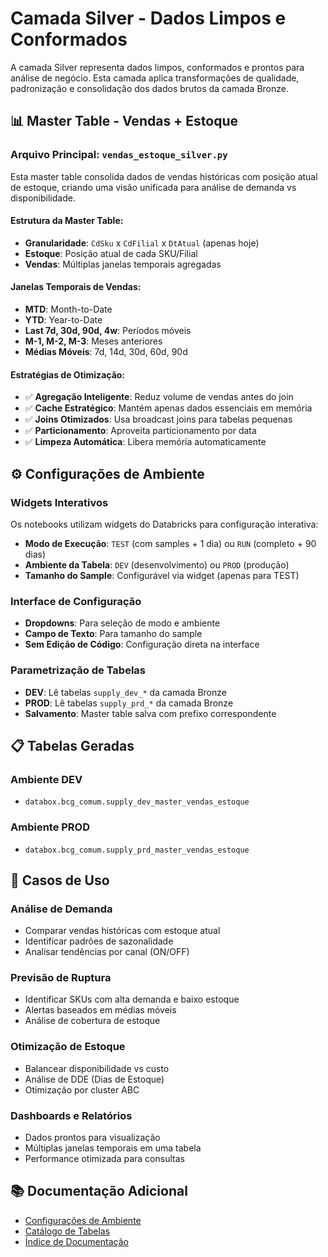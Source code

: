 # Camada Silver - Dados Limpos e Conformados

A camada Silver representa dados limpos, conformados e prontos para análise de negócio. Esta camada aplica transformações de qualidade, padronização e consolidação dos dados brutos da camada Bronze.

## 📊 Master Table - Vendas + Estoque

### **Arquivo Principal**: `vendas_estoque_silver.py`

Esta master table consolida dados de vendas históricas com posição atual de estoque, criando uma visão unificada para análise de demanda vs disponibilidade.

#### **Estrutura da Master Table:**
- **Granularidade**: `CdSku` x `CdFilial` x `DtAtual` (apenas hoje)
- **Estoque**: Posição atual de cada SKU/Filial
- **Vendas**: Múltiplas janelas temporais agregadas

#### **Janelas Temporais de Vendas:**
- **MTD**: Month-to-Date
- **YTD**: Year-to-Date
- **Last 7d, 30d, 90d, 4w**: Períodos móveis
- **M-1, M-2, M-3**: Meses anteriores
- **Médias Móveis**: 7d, 14d, 30d, 60d, 90d

#### **Estratégias de Otimização:**
- ✅ **Agregação Inteligente**: Reduz volume de vendas antes do join
- ✅ **Cache Estratégico**: Mantém apenas dados essenciais em memória
- ✅ **Joins Otimizados**: Usa broadcast joins para tabelas pequenas
- ✅ **Particionamento**: Aproveita particionamento por data
- ✅ **Limpeza Automática**: Libera memória automaticamente

## ⚙️ Configurações de Ambiente

### Widgets Interativos
Os notebooks utilizam widgets do Databricks para configuração interativa:

- **Modo de Execução**: `TEST` (com samples + 1 dia) ou `RUN` (completo + 90 dias)
- **Ambiente da Tabela**: `DEV` (desenvolvimento) ou `PROD` (produção)
- **Tamanho do Sample**: Configurável via widget (apenas para TEST)

### Interface de Configuração
- **Dropdowns**: Para seleção de modo e ambiente
- **Campo de Texto**: Para tamanho do sample
- **Sem Edição de Código**: Configuração direta na interface

### Parametrização de Tabelas
- **DEV**: Lê tabelas `supply_dev_*` da camada Bronze
- **PROD**: Lê tabelas `supply_prd_*` da camada Bronze
- **Salvamento**: Master table salva com prefixo correspondente

## 📋 Tabelas Geradas

### Ambiente DEV
- `databox.bcg_comum.supply_dev_master_vendas_estoque`

### Ambiente PROD
- `databox.bcg_comum.supply_prd_master_vendas_estoque`

## 🎯 Casos de Uso

### Análise de Demanda
- Comparar vendas históricas com estoque atual
- Identificar padrões de sazonalidade
- Analisar tendências por canal (ON/OFF)

### Previsão de Ruptura
- Identificar SKUs com alta demanda e baixo estoque
- Alertas baseados em médias móveis
- Análise de cobertura de estoque

### Otimização de Estoque
- Balancear disponibilidade vs custo
- Análise de DDE (Dias de Estoque)
- Otimização por cluster ABC

### Dashboards e Relatórios
- Dados prontos para visualização
- Múltiplas janelas temporais em uma tabela
- Performance otimizada para consultas

## 📚 Documentação Adicional

- [Configurações de Ambiente](../bronze/CONFIGURACOES_AMBIENTE.md)
- [Catálogo de Tabelas](../CATALOGO_TABELAS.md)
- [Índice de Documentação](../INDICE_DOCUMENTACAO.md)